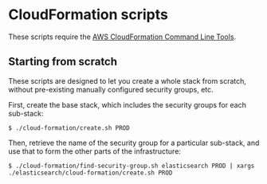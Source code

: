 # CloudFormation scripts

These scripts require the [AWS CloudFormation Command Line Tools][1].

## Starting from scratch

These scripts are designed to let you create a whole stack from scratch, without pre-existing manually configured
security groups, etc.

First, create the base stack, which includes the security groups for each sub-stack:

    $ ./cloud-formation/create.sh PROD

Then, retrieve the name of the security group for a particular sub-stack, and use that to form the other parts of the
infrastructure:

    $ ./cloud-formation/find-security-group.sh elasticsearch PROD | xargs ./elasticsearch/cloud-formation/create.sh PROD

[1]: http://aws.amazon.com/developertools/2555753788650372
